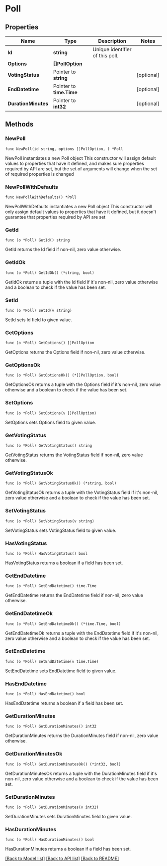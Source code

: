 # Poll

## Properties

Name | Type | Description | Notes
------------ | ------------- | ------------- | -------------
**Id** | **string** | Unique identifier of this poll. | 
**Options** | [**[]PollOption**](PollOption.md) |  | 
**VotingStatus** | Pointer to **string** |  | [optional] 
**EndDatetime** | Pointer to **time.Time** |  | [optional] 
**DurationMinutes** | Pointer to **int32** |  | [optional] 

## Methods

### NewPoll

`func NewPoll(id string, options []PollOption, ) *Poll`

NewPoll instantiates a new Poll object
This constructor will assign default values to properties that have it defined,
and makes sure properties required by API are set, but the set of arguments
will change when the set of required properties is changed

### NewPollWithDefaults

`func NewPollWithDefaults() *Poll`

NewPollWithDefaults instantiates a new Poll object
This constructor will only assign default values to properties that have it defined,
but it doesn't guarantee that properties required by API are set

### GetId

`func (o *Poll) GetId() string`

GetId returns the Id field if non-nil, zero value otherwise.

### GetIdOk

`func (o *Poll) GetIdOk() (*string, bool)`

GetIdOk returns a tuple with the Id field if it's non-nil, zero value otherwise
and a boolean to check if the value has been set.

### SetId

`func (o *Poll) SetId(v string)`

SetId sets Id field to given value.


### GetOptions

`func (o *Poll) GetOptions() []PollOption`

GetOptions returns the Options field if non-nil, zero value otherwise.

### GetOptionsOk

`func (o *Poll) GetOptionsOk() (*[]PollOption, bool)`

GetOptionsOk returns a tuple with the Options field if it's non-nil, zero value otherwise
and a boolean to check if the value has been set.

### SetOptions

`func (o *Poll) SetOptions(v []PollOption)`

SetOptions sets Options field to given value.


### GetVotingStatus

`func (o *Poll) GetVotingStatus() string`

GetVotingStatus returns the VotingStatus field if non-nil, zero value otherwise.

### GetVotingStatusOk

`func (o *Poll) GetVotingStatusOk() (*string, bool)`

GetVotingStatusOk returns a tuple with the VotingStatus field if it's non-nil, zero value otherwise
and a boolean to check if the value has been set.

### SetVotingStatus

`func (o *Poll) SetVotingStatus(v string)`

SetVotingStatus sets VotingStatus field to given value.

### HasVotingStatus

`func (o *Poll) HasVotingStatus() bool`

HasVotingStatus returns a boolean if a field has been set.

### GetEndDatetime

`func (o *Poll) GetEndDatetime() time.Time`

GetEndDatetime returns the EndDatetime field if non-nil, zero value otherwise.

### GetEndDatetimeOk

`func (o *Poll) GetEndDatetimeOk() (*time.Time, bool)`

GetEndDatetimeOk returns a tuple with the EndDatetime field if it's non-nil, zero value otherwise
and a boolean to check if the value has been set.

### SetEndDatetime

`func (o *Poll) SetEndDatetime(v time.Time)`

SetEndDatetime sets EndDatetime field to given value.

### HasEndDatetime

`func (o *Poll) HasEndDatetime() bool`

HasEndDatetime returns a boolean if a field has been set.

### GetDurationMinutes

`func (o *Poll) GetDurationMinutes() int32`

GetDurationMinutes returns the DurationMinutes field if non-nil, zero value otherwise.

### GetDurationMinutesOk

`func (o *Poll) GetDurationMinutesOk() (*int32, bool)`

GetDurationMinutesOk returns a tuple with the DurationMinutes field if it's non-nil, zero value otherwise
and a boolean to check if the value has been set.

### SetDurationMinutes

`func (o *Poll) SetDurationMinutes(v int32)`

SetDurationMinutes sets DurationMinutes field to given value.

### HasDurationMinutes

`func (o *Poll) HasDurationMinutes() bool`

HasDurationMinutes returns a boolean if a field has been set.


[[Back to Model list]](../README.md#documentation-for-models) [[Back to API list]](../README.md#documentation-for-api-endpoints) [[Back to README]](../README.md)


